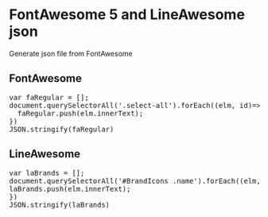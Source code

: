 # FontAwesome 5 and LineAwesome json
Generate json file from FontAwesome

## FontAwesome

<pre>
var faRegular = [];
document.querySelectorAll('.select-all').forEach((elm, id)=>{
  faRegular.push(elm.innerText);
})
JSON.stringify(faRegular)
</pre>

## LineAwesome

<pre>
var laBrands = [];
document.querySelectorAll('#BrandIcons .name').forEach((elm, id)=>{
laBrands.push(elm.innerText);
})
JSON.stringify(laBrands)
</pre>
